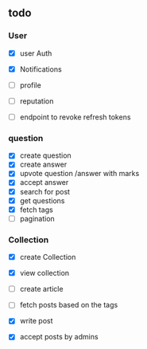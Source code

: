 ## todo

### User
- [x] user Auth
- [x] Notifications
- [ ] profile
- [ ] reputation
- [ ] endpoint to revoke refresh tokens


### question

- [x] create question
- [x] create answer
- [x] upvote question /answer with marks
- [x] accept answer
- [x] search for post
- [x] get questions
- [x] fetch tags
- [ ] pagination

### Collection

- [x] create Collection
- [x] view collection 
- [ ] create article
- [ ] fetch posts based on the tags
- [x] write post
- [x] accept posts by admins


